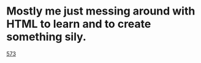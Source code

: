 # Mostly me just messing around with HTML to learn and to create something sily.
[573](https://ajaysdvx.github.io/573)
